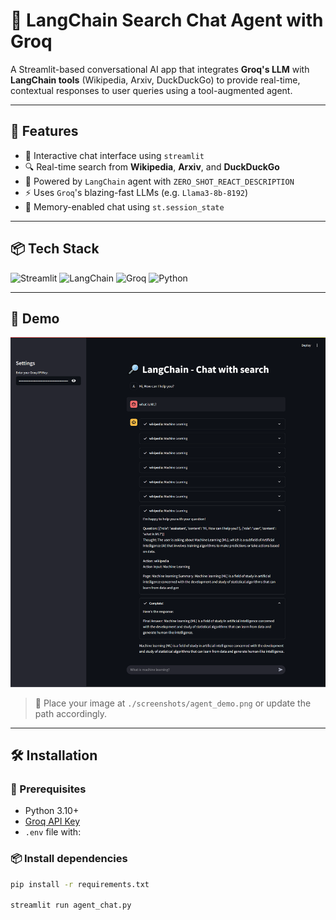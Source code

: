 # 🔎 LangChain Search Chat Agent with Groq

A Streamlit-based conversational AI app that integrates **Groq's LLM** with **LangChain tools** (Wikipedia, Arxiv, DuckDuckGo) to provide real-time, contextual responses to user queries using a tool-augmented agent.

---

## 🧠 Features

- 💬 Interactive chat interface using `streamlit`
- 🔍 Real-time search from **Wikipedia**, **Arxiv**, and **DuckDuckGo**
- 🧩 Powered by `LangChain` agent with `ZERO_SHOT_REACT_DESCRIPTION`
- ⚡ Uses `Groq`'s blazing-fast LLMs (e.g. `Llama3-8b-8192`)
- 🧠 Memory-enabled chat using `st.session_state`

---

## 📦 Tech Stack

![Streamlit](https://img.shields.io/badge/Streamlit-FF4B4B?style=for-the-badge&logo=streamlit&logoColor=white)
![LangChain](https://img.shields.io/badge/LangChain-00A67E?style=for-the-badge)
![Groq](https://img.shields.io/badge/Groq-0A0A0A?style=for-the-badge&logo=groq)
![Python](https://img.shields.io/badge/Python-3776AB?style=for-the-badge&logo=python&logoColor=white)

---

## 🚀 Demo

![Demo Screenshot](./app.png)

> 📝 Place your image at `./screenshots/agent_demo.png` or update the path accordingly.

---

## 🛠️ Installation

### 🔧 Prerequisites
- Python 3.10+
- [Groq API Key](https://console.groq.com/)
- `.env` file with:

### 📦 Install dependencies
```bash
pip install -r requirements.txt

streamlit run agent_chat.py

